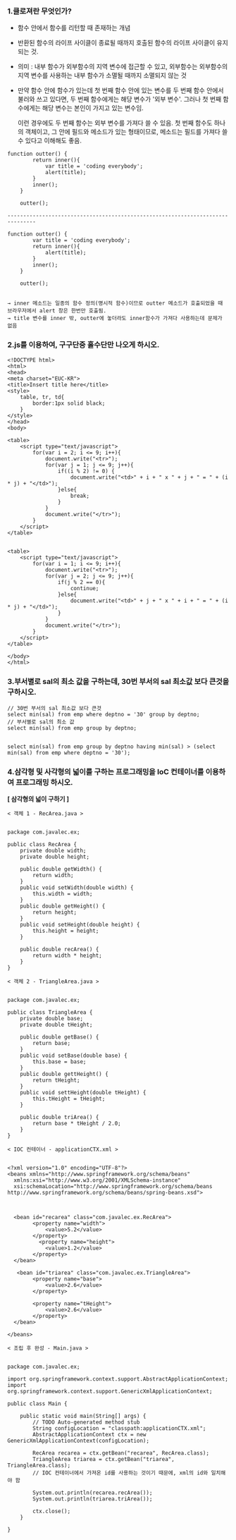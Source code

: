 ### 1.클로져란 무엇인가?

- 함수 안에서 함수를 리턴할 때 존재하는 개념

- 반환된 함수의 라이프 사이클이 종료될 때까지 호출된 함수의 라이프 사이클이 유지되는 것.

- 의미 : 내부 함수가 외부함수의 지역 변수에 접근할 수 있고, 외부함수는 외부함수의 지역 변수를 사용하는 내부 함수가 소멸될 때까지 소멸되지 않는 것

- 만약 함수 안에 함수가 있는데 첫 번째 함수 안에 있는 변수를 두 번째 함수 안에서 불러와 쓰고 있다면, 두 번째 함수에게는 해당 변수가 '외부 변수'. 그러나 첫 번째 함수에게는 해당 변수는 본인이 가지고 있는 변수임.

  이런 경우에도 두 번째 함수는 외부 변수를 가져다 쓸 수 있음. 첫 번째 함수도 하나의 객체이고, 그 안에 필드와 메소드가 있는 형태이므로, 메소드는 필드를 가져다 쓸 수 있다고 이해해도 좋음.

```
function outter() {
		return inner(){
			var title = 'coding everybody';
			alert(title);
		}
		inner();
	}
	
	outter();
	
-------------------------------------------------------------------------------

function outter() {
		var title = 'coding everybody';
		return inner(){
			alert(title);
		}
		inner();
	}
	
	outter();
	
	
→ inner 메소드는 일종의 함수 정의(명시적 함수)이므로 outter 메소드가 호출되었을 때 브라우저에서 alert 창은 한번만 호출됨.
→ title 변수를 inner 밖, outter에 놓더라도 inner함수가 가져다 사용하는데 문제가 없음
```







### 2.js를 이용하여, 구구단중 홀수단만 나오게 하시오.

```
<!DOCTYPE html>
<html>
<head>
<meta charset="EUC-KR">
<title>Insert title here</title>
<style>
	table, tr, td{
		border:1px solid black;
	}
</style>
</head>
<body>

<table>
	<script type="text/javascript">
		for(var i = 2; i <= 9; i++){
			document.write("<tr>");
			for(var j = 1; j <= 9; j++){
				if((i % 2) != 0) {
					document.write("<td>" + i + " x " + j + " = " + (i * j) + "</td>");
				}else{
					break;
				}
			}
			document.write("</tr>");
		}
	</script>
</table>


<table>
	<script type="text/javascript">
		for(var i = 1; i <= 9; i++){
			document.write("<tr>");
			for(var j = 2; j <= 9; j++){
				if(j % 2 == 0){
					continue;				
				}else{
					document.write("<td>" + j + " x " + i + " = " + (i * j) + "</td>");
				}
			}
			document.write("</tr>");
		}
	</script>
</table>

</body>
</html>
```









### 3.부서별로 sal의 최소 값을 구하는데, 30번 부서의 sal 최소값 보다 큰것을 구하시오. 

```
// 30번 부서의 sal 최소값 보다 큰것
select min(sal) from emp where deptno = '30' group by deptno;
// 부서별로 sal의 최소 값
select min(sal) from emp group by deptno;


select min(sal) from emp group by deptno having min(sal) > (select min(sal) from emp where deptno = '30');
```









### 4.삼각형 및 사각형의 넓이를 구하는 프로그래밍을 IoC 컨테이너를 이용하여 프로그래밍 하시오.

**[ 삼각형의 넓이 구하기 ]**

```
< 객체 1 - RecArea.java >


package com.javalec.ex;

public class RecArea {
	private double width;
	private double height;

	public double getWidth() {
		return width;
	}
	public void setWidth(double width) {
		this.width = width;
	}
	public double getHeight() {
		return height;
	}
	public void setHeight(double height) {
		this.height = height;
	}
	
	public double recArea() {
		return width * height;
	}
}
```

```
< 객체 2 - TriangleArea.java >


package com.javalec.ex;

public class TriangleArea {
	private double base;
	private double tHeight;

	public double getBase() {
		return base;
	}
	public void setBase(double base) {
		this.base = base;
	}
	public double gettHeight() {
		return tHeight;
	}
	public void settHeight(double tHeight) {
		this.tHeight = tHeight;
	}
	
	public double triArea() {
		return base * tHeight / 2.0;
	}
}
```

```
< IOC 컨테이너 - applicationCTX.xml >


<?xml version="1.0" encoding="UTF-8"?>
<beans xmlns="http://www.springframework.org/schema/beans"
  xmlns:xsi="http://www.w3.org/2001/XMLSchema-instance"
  xsi:schemaLocation="http://www.springframework.org/schema/beans http://www.springframework.org/schema/beans/spring-beans.xsd">


  
  <bean id="recarea" class="com.javalec.ex.RecArea">
  		<property name="width">
  			<value>5.2</value>
  		</property>
  		  <property name="height">
  			<value>1.2</value>
  		</property>
  </bean>
  
   <bean id="triarea" class="com.javalec.ex.TriangleArea">
		<property name="base">
			<value>2.6</value>
		</property>
		
		<property name="tHeight">
			<value>2.6</value>
		</property>
  </bean>
  
</beans>
```

```
< 조립 후 완성 - Main.java >


package com.javalec.ex;

import org.springframework.context.support.AbstractApplicationContext;
import org.springframework.context.support.GenericXmlApplicationContext;

public class Main {

	public static void main(String[] args) {
		// TODO Auto-generated method stub
		String configLocation = "classpath:applicationCTX.xml";
		AbstractApplicationContext ctx = new GenericXmlApplicationContext(configLocation);	
		
		RecArea recarea = ctx.getBean("recarea", RecArea.class);				
		TriangleArea triarea = ctx.getBean("triarea", TriangleArea.class);
		// IOC 컨테이너에서 가져온 id를 사용하는 것이기 때문에, xml의 id와 일치해야 함
		
		System.out.println(recarea.recArea());
		System.out.println(triarea.triArea());
		
		ctx.close();	
	}

}

```





